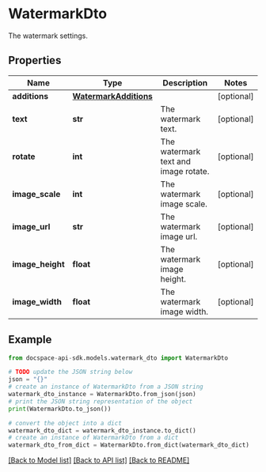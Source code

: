 # WatermarkDto
The watermark settings.

## Properties

Name | Type | Description | Notes
------------ | ------------- | ------------- | -------------
**additions** | [**WatermarkAdditions**](WatermarkAdditions.md) |  | [optional] 
**text** | **str** | The watermark text. | [optional] 
**rotate** | **int** | The watermark text and image rotate. | [optional] 
**image_scale** | **int** | The watermark image scale. | [optional] 
**image_url** | **str** | The watermark image url. | [optional] 
**image_height** | **float** | The watermark image height. | [optional] 
**image_width** | **float** | The watermark image width. | [optional] 

## Example

```python
from docspace-api-sdk.models.watermark_dto import WatermarkDto

# TODO update the JSON string below
json = "{}"
# create an instance of WatermarkDto from a JSON string
watermark_dto_instance = WatermarkDto.from_json(json)
# print the JSON string representation of the object
print(WatermarkDto.to_json())

# convert the object into a dict
watermark_dto_dict = watermark_dto_instance.to_dict()
# create an instance of WatermarkDto from a dict
watermark_dto_from_dict = WatermarkDto.from_dict(watermark_dto_dict)
```
[[Back to Model list]](../README.md#documentation-for-models) [[Back to API list]](../README.md#documentation-for-api-endpoints) [[Back to README]](../README.md)


